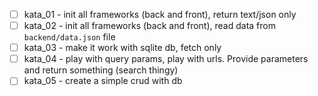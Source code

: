 - [ ] kata_01 - init all frameworks (back and front), return text/json only
- [ ] kata_02 - init all frameworks (back and front), read data from `backend/data.json` file
- [ ] kata_03 - make it work with sqlite db, fetch only
- [ ] kata_04 - play with query params, play with urls. Provide parameters and return something (search thingy) 
- [ ] kata_05 - create a simple crud with db